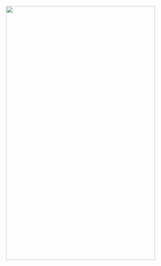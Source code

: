<p align="center">
<img src="https://file.garden/Zt3AK4Hu3nEBt7QD/laiaiaina.png" alt=""
  width="400" 
  height="680">
</p>
